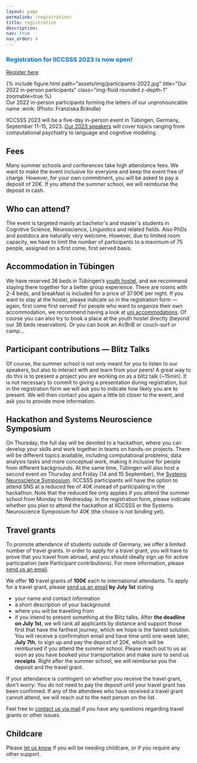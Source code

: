 ```yaml
---
layout: page
permalink: /registration/
title: registration
description: 
nav: true
nav_order: 4
---
```




### <span style="color:#0076df"> Registration for IICCSSS 2023 is now open! </span>

<a class="btn btn-primary btn-lg" href="https://forms.gle/BbhGNAo5tVYUUFxb8" role="button">Register here</a>

<div class="row mt-3">
    <div class="col-sm mt-3 mt-md-0">
        {% include figure.html path="assets/img/participants-2022.jpg" title="Our 2022 in-person participants" class="img-fluid rounded z-depth-1" zoomable=true %}
    </div>
</div>
<div class="caption">
    Our 2022 in-person participants forming the letters of our unpronouncable name :wink: (Photo: Franziska Brändle)
</div>

IICCSSS 2023 will be a five-day in-person event in Tübingen, Germany, September 11–15, 2023. [Our 2023 speakers](/speakers/) will cover topics ranging from computational psychiatry to language and cognitive modeling.

## Fees
Many summer schools and conferences take high attendance fees. We want to make the event inclusive for everyone and keep the event free of charge. However, for your own commitment, you will be asked to pay a deposit of 20€. If you attend the summer school, we will reimburse the deposit in cash.

## Who can attend?
The event is targeted mainly at bachelor's and master's students in Cognitive Science, Neuroscience, Linguistics and related fields. Also PhDs and postdocs are naturally very welcome.
However, due to limited room capacity, we have to limit the number of participants to a maximum of 75 people, assigned on a first come, first served basis.

## Accommodation in Tübingen
We have reserved 36 beds in Tübingen’s [youth hostel](https://www.jugendherberge.de/en/youth-hostels/tuebingen-113/portrait), and we recommend staying there together for a better group experience. There are rooms with 2-4 beds, and breakfast is included for a price of 37.90€ per night. If you want to stay at the hostel, please indicate so in the registration form — again, first come first served! For people who want to organize their own accommodation, we recommend having a look at [uni accommodations](https://uni-tuebingen.de/en/international/welcome-center/guide-for-international-researchers/accommodation). Of course you can also try to book a place at the youth hostel directly (beyond our 36 beds reservation). Or you can book an AirBnB or couch-surf or camp...

## Participant contributions — Blitz Talks

Of course, the summer school is not only meant for you to listen to our speakers, but also to interact with and learn from your peers! A great way to do this is to present a project you are working on as a blitz talk (~15min). It is not necessary to commit to giving a presentation during registration, but in the registration form we will ask you to indicate how likely you are to present. We will then contact you again a little bit closer to the event, and ask you to provide more information.

## Hackathon and Systems Neuroscience Symposium
On Thursday, the full day will be devoted to a hackathon, where you can develop your skills and work together in teams on hands-on projects. There will be different topics available, including computational problems, data analysis tasks and more conceptual work, making it inclusive for people from different backgrounds. At the same time, Tübingen will also host a second event on Thursday and Friday (14 and 15 September), the [Systems Neuroscience Symposium](http://meg.medizin.uni-tuebingen.de/2023/). IICCSSS participants will have the option to attend SNS at a reduced fee of 40€ instead of participating in the hackathon. Note that the reduced fee only applies if you attend the summer school from Monday to Wednesday. In the registration form, please indicate whether you plan to attend the hackathon at IICCSSS or the Systems Neuroscience Symposium for 40€ (the choice is not binding yet).

## Travel grants
To promote attendance of students outside of Germany, we offer a limited number of travel grants.
In order to apply for a travel grant, you will have to prove that you travel from abroad, and you should ideally sign up for active participation (see Participant contributions).
For more information, please [send us an email](mailto:info@iiccsss.org).

We offer <b>10</b> travel grants of <b>100€</b> each to international attendants. To apply for a travel grant, please [send us an email](mailto:info@iiccsss.org) <b>by July 1st</b> stating
- your name and contact information
- a short description of your background
- where you will be travelling from
- if you intend to present something at the Blitz talks.
After <b>the deadline on July 1st</b>, we will rank all applicants by distance and support those first that have the farthest journey, which we hope is the fairest solution. You will receive a confirmation email and have time until one week later, <b>July 7th</b>, to sign up and pay the deposit of 20€, which will be reimbursed if you attend the summer school. Please reach out to us as soon as you have booked your transportation and make sure to send us <b>receipts</b>. Right after the summer school, we will reimburse you the deposit and the travel grant.

If your attendance is contingent on whether you receive the travel grant, don't worry: You do not need to pay the deposit until your travel grant has been confirmed. If any of the attendees who have received a travel grant cannot attend, we will reach out to the next person on the list.

Feel free to [contact us via mail](mailto:info@iiccsss.org) if you have any questions regarding travel grants or other issues.

## Childcare
Please [let us know](mailto:info@iiccsss.org) if you will be needing childcare, or if you require any other support.
